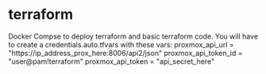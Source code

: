 # terraform
Docker Compse to deploy terraform and basic terraform code.  You will have to create a credentials.auto.tfvars with these vars:  proxmox_api_url = "https://ip_address_prox_here:8006/api2/json" proxmox_api_token_id = "user@pam!terraform" proxmox_api_token = "api_secret_here"
